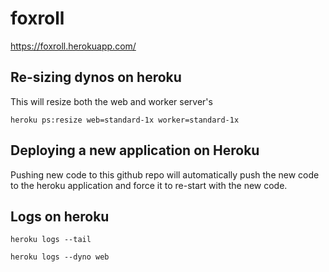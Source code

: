 # foxroll
https://foxroll.herokuapp.com/

## Re-sizing dynos on heroku
This will resize both the web and worker server's

`heroku ps:resize web=standard-1x worker=standard-1x`

## Deploying a new application on Heroku
Pushing new code to this github repo will automatically push the new code to the heroku application and force it to re-start with the new code.

## Logs on heroku
`heroku logs --tail`

`heroku logs --dyno web`
